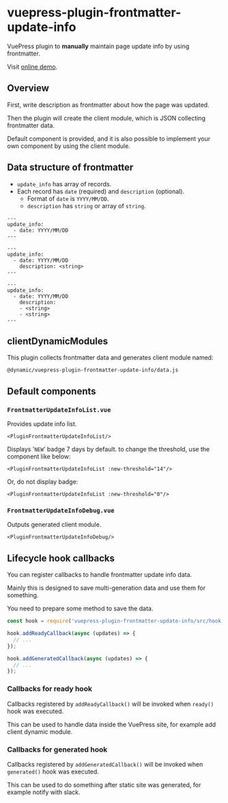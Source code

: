 # vuepress-plugin-frontmatter-update-info

VuePress plugin to **manually** maintain page update info by using frontmatter.

Visit [online demo](https://vp-frontmatter-update-info.herokuapp.com/).


## Overview

First, write description as frontmatter about how the page was updated.

Then the plugin will create the client module, which is JSON collecting frontmatter data.

Default component is provided, and it is also possible to implement your own component by using the client module.


## Data structure of frontmatter

- `update_info` has array of records.
- Each record has `date` (required) and `description` (optional).
  - Format of `date` is `YYYY/MM/DD`.
  - `description` has `string` or array of `string`.

```
---
update_info:
  - date: YYYY/MM/DD
---
```

```
---
update_info:
  - date: YYYY/MM/DD
    description: <string>
---
```

```
---
update_info:
  - date: YYYY/MM/DD
    description:
    - <string>
    - <string>
---
```


## clientDynamicModules

This plugin collects frontmatter data and generates client module named:

```
@dynamic/vuepress-plugin-frontmatter-update-info/data.js
```


## Default components

### `FrontmatterUpdateInfoList.vue`

Provides update info list.

```
<PluginFrontmatterUpdateInfoList/>
```

Displays '`NEW`' badge 7 days by default. to change the threshold, use the component like below:

```
<PluginFrontmatterUpdateInfoList :new-threshold="14"/>
```

Or, do not display badge:

```
<PluginFrontmatterUpdateInfoList :new-threshold="0"/>
```

### `FrontmatterUpdateInfoDebug.vue`

Outputs generated client module.

```
<PluginFrontmatterUpdateInfoDebug/>
```


## Lifecycle hook callbacks

You can register callbacks to handle frontmatter update info data.

Mainly this is designed to save multi-generation data and use them for something.

You need to prepare some method to save the data.

```js
const hook = require('vuepress-plugin-frontmatter-update-info/src/hook');

hook.addReadyCallback(async (updates) => {
  // ...
});

hook.addGeneratedCallback(async (updates) => {
  // ...
});
```

### Callbacks for ready hook

Callbacks registered by `addReadyCallback()` will be invoked when `ready()` hook was executed.

This can be used to handle data inside the VuePress site, for example add client dynamic module.

### Callbacks for generated hook

Callbacks registered by `addGeneratedCallback()` will be invoked when `generated()` hook was executed.

This can be used to do something after static site was generated, for example notify with slack.
